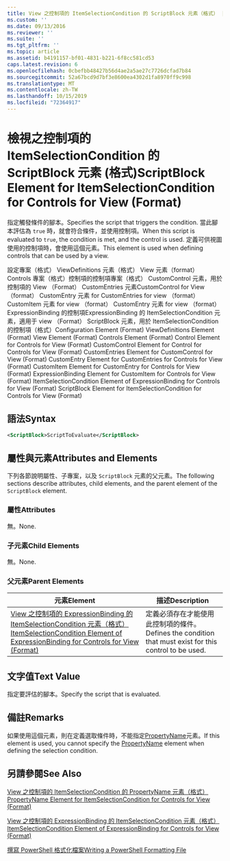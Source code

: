 ```yaml
---
title: View 之控制項的 ItemSelectionCondition 的 ScriptBlock 元素（格式） |Microsoft Docs
ms.custom: ''
ms.date: 09/13/2016
ms.reviewer: ''
ms.suite: ''
ms.tgt_pltfrm: ''
ms.topic: article
ms.assetid: b4191157-bf01-4831-b221-6f8cc581cd53
caps.latest.revision: 6
ms.openlocfilehash: 0cbefbb48427b56d4ae2a5ae27c7726dcfad7b84
ms.sourcegitcommit: 52a67bcd9d7bf3e8600ea4302d1fa8970ff9c998
ms.translationtype: MT
ms.contentlocale: zh-TW
ms.lasthandoff: 10/15/2019
ms.locfileid: "72364917"
---
```

# <a name="scriptblock-element-for-itemselectioncondition-for-controls-for-view-format"></a><span data-ttu-id="6f198-102">檢視之控制項的 ItemSelectionCondition 的 ScriptBlock 元素 (格式)</span><span class="sxs-lookup"><span data-stu-id="6f198-102">ScriptBlock Element for ItemSelectionCondition for Controls for View (Format)</span></span>

<span data-ttu-id="6f198-103">指定觸發條件的腳本。</span><span class="sxs-lookup"><span data-stu-id="6f198-103">Specifies the script that triggers the condition.</span></span> <span data-ttu-id="6f198-104">當此腳本評估為 `true` 時，就會符合條件，並使用控制項。</span><span class="sxs-lookup"><span data-stu-id="6f198-104">When this script is evaluated to `true`, the condition is met, and the control is used.</span></span> <span data-ttu-id="6f198-105">定義可供視圖使用的控制項時，會使用這個元素。</span><span class="sxs-lookup"><span data-stu-id="6f198-105">This element is used when defining controls that can be used by a view.</span></span>

<span data-ttu-id="6f198-106">設定專案（格式） ViewDefinitions 元素（格式） View 元素（format） Controls 專案（格式）控制項的控制項專案（格式） CustomControl 元素，用於控制項的 View （Format） CustomEntries 元素CustomControl for View （format） CustomEntry 元素 for CustomEntries for view （format） CustomItem 元素 for view （format） CustomEntry 元素 for view （format） ExpressionBinding 的控制項ExpressionBinding 的 ItemSelectionCondition 元素，適用于 view （Format） ScriptBlock 元素，用於 ItemSelectionCondition 的控制項（格式）</span><span class="sxs-lookup"><span data-stu-id="6f198-106">Configuration Element (Format) ViewDefinitions Element (Format) View Element (Format) Controls Element (Format) Control Element for Controls for View (Format) CustomControl Element for Control for Controls for View (Format) CustomEntries Element for CustomControl for View (Format) CustomEntry Element for CustomEntries for Controls for View (Format) CustomItem Element for CustomEntry for Controls for View (Format) ExpressionBinding Element for CustomItem for Controls for View (Format) ItemSelectionCondition Element of ExpressionBinding for Controls for View (Format) ScriptBlock Element for ItemSelectionCondition for Controls for View (Format)</span></span>

## <a name="syntax"></a><span data-ttu-id="6f198-107">語法</span><span class="sxs-lookup"><span data-stu-id="6f198-107">Syntax</span></span>

```xml
<ScriptBlock>ScriptToEvaluate</ScriptBlock>
```

## <a name="attributes-and-elements"></a><span data-ttu-id="6f198-108">屬性與元素</span><span class="sxs-lookup"><span data-stu-id="6f198-108">Attributes and Elements</span></span>

<span data-ttu-id="6f198-109">下列各節說明屬性、子專案，以及 `ScriptBlock` 元素的父元素。</span><span class="sxs-lookup"><span data-stu-id="6f198-109">The following sections describe attributes, child elements, and the parent element of the `ScriptBlock` element.</span></span>

### <a name="attributes"></a><span data-ttu-id="6f198-110">屬性</span><span class="sxs-lookup"><span data-stu-id="6f198-110">Attributes</span></span>

<span data-ttu-id="6f198-111">無。</span><span class="sxs-lookup"><span data-stu-id="6f198-111">None.</span></span>

### <a name="child-elements"></a><span data-ttu-id="6f198-112">子元素</span><span class="sxs-lookup"><span data-stu-id="6f198-112">Child Elements</span></span>

<span data-ttu-id="6f198-113">無。</span><span class="sxs-lookup"><span data-stu-id="6f198-113">None.</span></span>

### <a name="parent-elements"></a><span data-ttu-id="6f198-114">父元素</span><span class="sxs-lookup"><span data-stu-id="6f198-114">Parent Elements</span></span>

|<span data-ttu-id="6f198-115">元素</span><span class="sxs-lookup"><span data-stu-id="6f198-115">Element</span></span>|<span data-ttu-id="6f198-116">描述</span><span class="sxs-lookup"><span data-stu-id="6f198-116">Description</span></span>|
|-------------|-----------------|
|[<span data-ttu-id="6f198-117">View 之控制項的 ExpressionBinding 的 ItemSelectionCondition 元素（格式）</span><span class="sxs-lookup"><span data-stu-id="6f198-117">ItemSelectionCondition Element of ExpressionBinding for Controls for View (Format)</span></span>](./itemselectioncondition-element-for-expressionbinding-for-controls-for-view-format.md)|<span data-ttu-id="6f198-118">定義必須存在才能使用此控制項的條件。</span><span class="sxs-lookup"><span data-stu-id="6f198-118">Defines the condition that must exist for this control to be used.</span></span>|

## <a name="text-value"></a><span data-ttu-id="6f198-119">文字值</span><span class="sxs-lookup"><span data-stu-id="6f198-119">Text Value</span></span>

<span data-ttu-id="6f198-120">指定要評估的腳本。</span><span class="sxs-lookup"><span data-stu-id="6f198-120">Specify the script that is evaluated.</span></span>

## <a name="remarks"></a><span data-ttu-id="6f198-121">備註</span><span class="sxs-lookup"><span data-stu-id="6f198-121">Remarks</span></span>

<span data-ttu-id="6f198-122">如果使用這個元素，則在定義選取條件時，不能指定[PropertyName](./propertyname-element-for-itemselectioncondition-for-controls-for-view-format.md)元素。</span><span class="sxs-lookup"><span data-stu-id="6f198-122">If this element is used, you cannot specify the [PropertyName](./propertyname-element-for-itemselectioncondition-for-controls-for-view-format.md) element when defining the selection condition.</span></span>

## <a name="see-also"></a><span data-ttu-id="6f198-123">另請參閱</span><span class="sxs-lookup"><span data-stu-id="6f198-123">See Also</span></span>

[<span data-ttu-id="6f198-124">View 之控制項的 ItemSelectionCondition 的 PropertyName 元素（格式）</span><span class="sxs-lookup"><span data-stu-id="6f198-124">PropertyName Element for ItemSelectionCondition for Controls for View (Format)</span></span>](./propertyname-element-for-itemselectioncondition-for-controls-for-view-format.md)

[<span data-ttu-id="6f198-125">View 之控制項的 ExpressionBinding 的 ItemSelectionCondition 元素（格式）</span><span class="sxs-lookup"><span data-stu-id="6f198-125">ItemSelectionCondition Element of ExpressionBinding for Controls for View (Format)</span></span>](./itemselectioncondition-element-for-expressionbinding-for-controls-for-view-format.md)

[<span data-ttu-id="6f198-126">撰寫 PowerShell 格式化檔案</span><span class="sxs-lookup"><span data-stu-id="6f198-126">Writing a PowerShell Formatting File</span></span>](./writing-a-powershell-formatting-file.md)
